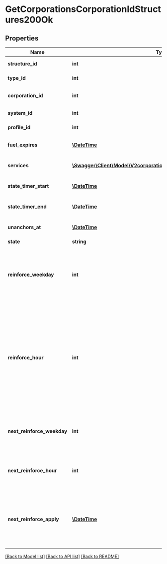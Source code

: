 # GetCorporationsCorporationIdStructures200Ok

## Properties
Name | Type | Description | Notes
------------ | ------------- | ------------- | -------------
**structure_id** | **int** | The Item ID of the structure | 
**type_id** | **int** | The type id of the structure | 
**corporation_id** | **int** | ID of the corporation that owns the structure | 
**system_id** | **int** | The solar system the structure is in | 
**profile_id** | **int** | The id of the ACL profile for this citadel | 
**fuel_expires** | [**\DateTime**](\DateTime.md) | Date on which the structure will run out of fuel | [optional] 
**services** | [**\Swagger\Client\Model\V2corporationscorporationIdstructuresServices[]**](V2corporationscorporationIdstructuresServices.md) | Contains a list of service upgrades, and their state | [optional] 
**state_timer_start** | [**\DateTime**](\DateTime.md) | Date at which the structure entered it&#39;s current state | [optional] 
**state_timer_end** | [**\DateTime**](\DateTime.md) | Date at which the structure will move to it&#39;s next state | [optional] 
**unanchors_at** | [**\DateTime**](\DateTime.md) | Date at which the structure will unanchor | [optional] 
**state** | **string** | state string | 
**reinforce_weekday** | **int** | The day of the week when the structure exits its final reinforcement period and becomes vulnerable to attack against its hull. Monday is 0 and Sunday is 6. | 
**reinforce_hour** | **int** | The hour of day that determines the four hour window when the structure will randomly exit its reinforcement periods and become vulnerable to attack against its armor and/or hull. The structure will become vulnerable at a random time that is +/- 2 hours centered on the value of this property. | 
**next_reinforce_weekday** | **int** | The requested change to reinforce_weekday that will take effect at the time shown by next_reinforce_apply. | [optional] 
**next_reinforce_hour** | **int** | The requested change to reinforce_hour that will take effect at the time shown by next_reinforce_apply. | [optional] 
**next_reinforce_apply** | [**\DateTime**](\DateTime.md) | The date and time when the structure&#39;s newly requested reinforcement times (e.g. next_reinforce_hour and next_reinforce_day) will take effect. | [optional] 

[[Back to Model list]](../README.md#documentation-for-models) [[Back to API list]](../README.md#documentation-for-api-endpoints) [[Back to README]](../README.md)



